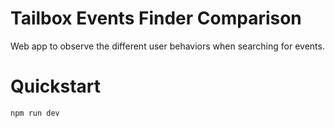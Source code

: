 # Tailbox Events Finder Comparison

Web app to observe the different user behaviors when searching for events.

# Quickstart

`npm run dev`
